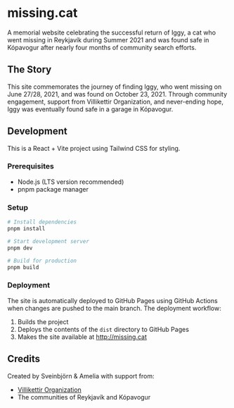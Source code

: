 # missing.cat

A memorial website celebrating the successful return of Iggy, a cat who went missing in Reykjavík during Summer 2021 and was found safe in Kópavogur after nearly four months of community search efforts.

## The Story

This site commemorates the journey of finding Iggy, who went missing on June 27/28, 2021, and was found on October 23, 2021. Through community engagement, support from Villikettir Organization, and never-ending hope, Iggy was eventually found safe in a garage in Kópavogur.

## Development

This is a React + Vite project using Tailwind CSS for styling.

### Prerequisites

- Node.js (LTS version recommended)
- pnpm package manager

### Setup

```bash
# Install dependencies
pnpm install

# Start development server
pnpm dev

# Build for production
pnpm build
```

### Deployment

The site is automatically deployed to GitHub Pages using GitHub Actions when changes are pushed to the main branch. The deployment workflow:

1. Builds the project
2. Deploys the contents of the `dist` directory to GitHub Pages
3. Makes the site available at http://missing.cat

## Credits

Created by Sveinbjörn & Amelia with support from:
- [Villikettir Organization](https://www.villikettir.is)
- The communities of Reykjavík and Kópavogur
